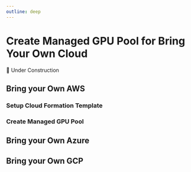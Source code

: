 ```yaml
---
outline: deep
---
```


# Create Managed GPU Pool for Bring Your Own Cloud

🚧 Under Construction

## Bring your Own AWS

### Setup Cloud Formation Template

### Create Managed GPU Pool

## Bring your Own Azure

## Bring your Own GCP